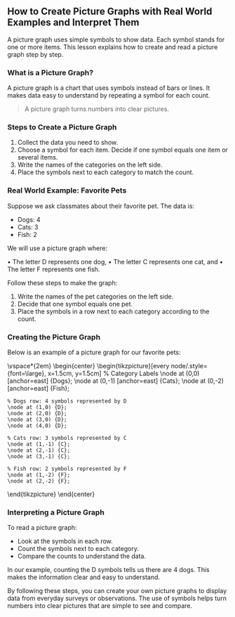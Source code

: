 
## How to Create Picture Graphs with Real World Examples and Interpret Them

A picture graph uses simple symbols to show data. Each symbol stands for one or more items. This lesson explains how to create and read a picture graph step by step.

### What is a Picture Graph?

A picture graph is a chart that uses symbols instead of bars or lines. It makes data easy to understand by repeating a symbol for each count.

> A picture graph turns numbers into clear pictures.

### Steps to Create a Picture Graph

1. Collect the data you need to show.
2. Choose a symbol for each item. Decide if one symbol equals one item or several items.
3. Write the names of the categories on the left side.
4. Place the symbols next to each category to match the count.

### Real World Example: Favorite Pets

Suppose we ask classmates about their favorite pet. The data is:

- Dogs: 4
- Cats: 3
- Fish: 2

We will use a picture graph where:

• The letter D represents one dog,
• The letter C represents one cat, and
• The letter F represents one fish.

Follow these steps to make the graph:

1. Write the names of the pet categories on the left side.
2. Decide that one symbol equals one pet.
3. Place the symbols in a row next to each category according to the count.

### Creating the Picture Graph

Below is an example of a picture graph for our favorite pets:

\vspace*{2em}
\begin{center}
\begin{tikzpicture}[every node/.style={font=\large}, x=1.5cm, y=1.5cm]
    % Category Labels
    \node at (0,0) [anchor=east] {Dogs};
    \node at (0,-1) [anchor=east] {Cats};
    \node at (0,-2) [anchor=east] {Fish};

    % Dogs row: 4 symbols represented by D
    \node at (1,0) {D};
    \node at (2,0) {D};
    \node at (3,0) {D};
    \node at (4,0) {D};

    % Cats row: 3 symbols represented by C
    \node at (1,-1) {C};
    \node at (2,-1) {C};
    \node at (3,-1) {C};

    % Fish row: 2 symbols represented by F
    \node at (1,-2) {F};
    \node at (2,-2) {F};
\end{tikzpicture}
\end{center}

### Interpreting a Picture Graph

To read a picture graph:

- Look at the symbols in each row.
- Count the symbols next to each category.
- Compare the counts to understand the data.

In our example, counting the D symbols tells us there are 4 dogs. This makes the information clear and easy to understand.

By following these steps, you can create your own picture graphs to display data from everyday surveys or observations. The use of symbols helps turn numbers into clear pictures that are simple to see and compare.